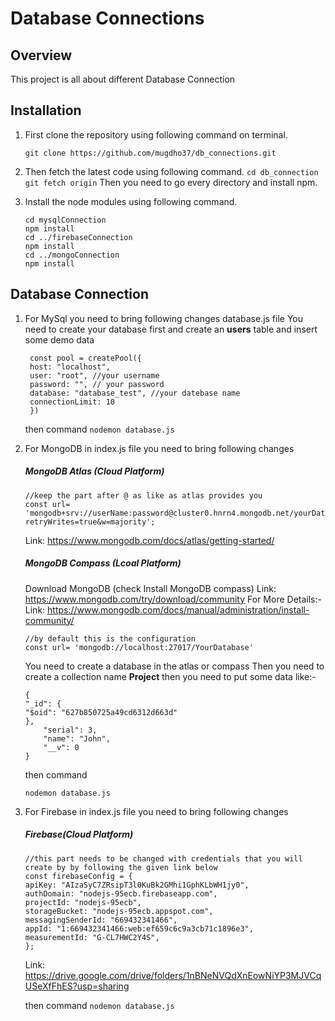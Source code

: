 # Database Connections

## Overview

This project is all about different Database Connection

## Installation

1. First clone the repository using following command on terminal.
   ```
   git clone https://github.com/mugdho37/db_connections.git
   ```
2. Then fetch the latest code using following command.
   ` cd db_connection git fetch origin `
   Then you need to go every directory and install npm.

3. Install the node modules using following command.
   ```
   cd mysqlConnection
   npm install
   cd ../firebaseConnection
   npm install
   cd ../mongoConnection
   npm install
   ```

## Database Connection

1. For MySql you need to bring following changes database.js file
   You need to create your database first and create an **users** table and
   insert some demo data
   ```
    const pool = createPool({ 
    host: "localhost",
    user: "root", //your username
    password: "", // your password
    database: "database_test", //your datebase name
    connectionLimit: 10 
    }) 
   ```
   then command
   ` nodemon database.js `
2. For MongoDB in index.js file you need to bring following changes

   ##### MongoDB Atlas (Cloud Platform)

   ```
   //keep the part after @ as like as atlas provides you
   const url= 'mongodb+srv://userName:password@cluster0.hnrn4.mongodb.net/yourDatabase?retryWrites=true&w=majority';

   ```

   Link: https://www.mongodb.com/docs/atlas/getting-started/

   ##### MongoDB Compass (Lcoal Platform)

   Download MongoDB (check Install MongoDB compass)
   Link: https://www.mongodb.com/try/download/community
   For More Details:-
   Link: https://www.mongodb.com/docs/manual/administration/install-community/

   ```
   //by default this is the configuration
   const url= 'mongodb://localhost:27017/YourDatabase'
   ```

   You need to create a database in the atlas or compass
   Then you need to create a collection name **Project**
   then you need to put some data like:-

   ```
   {
   "_id": {
   "$oid": "627b850725a49cd6312d663d"
   },
       "serial": 3,
       "name": "John",
       "__v": 0
   }

   ```

   then command

   ```
   nodemon database.js
   ```

3. For Firebase in index.js file you need to bring following changes

   ##### Firebase(Cloud Platform)

   ```
   //this part needs to be changed with credentials that you will create by by following the given link below
   const firebaseConfig = {
   apiKey: "AIzaSyC7ZRsipT3l0KuBk2GMhi1GphKLbWH1jy0",
   authDomain: "nodejs-95ecb.firebaseapp.com",
   projectId: "nodejs-95ecb",
   storageBucket: "nodejs-95ecb.appspot.com",
   messagingSenderId: "669432341466",
   appId: "1:669432341466:web:ef659c6c9a3cb71c1896e3",
   measurementId: "G-CL7HWC2Y4S",
   };
   ```

   Link: https://drive.google.com/drive/folders/1nBNeNVQdXnEowNiYP3MJVCqUSeXfFhES?usp=sharing

   then command
   ` nodemon database.js `
